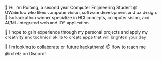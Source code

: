  👋 Hi, I'm Ruitong, a second year Computer Engineering Student @ UWaterloo who likes computer vision, software development and ux design.  
 🌱 5x hackathon winner specialize in HCI concepts, computer vision, and AI/ML-integrated web and iOS application
 
 📌 I hope to gain experience through my personal projects and apply my creativity and technical skills to create apps that will brighten your day 


 💞️ I’m looking to collaborate on future hackathons! 
 📫 How to reach me @rchelz on Discord!

<!--
rachruby/rachruby is a ✨ special ✨ repository because its `README.md` (this file) appears on your GitHub profile.
You can click the Preview link to take a look at your changes.

-->
